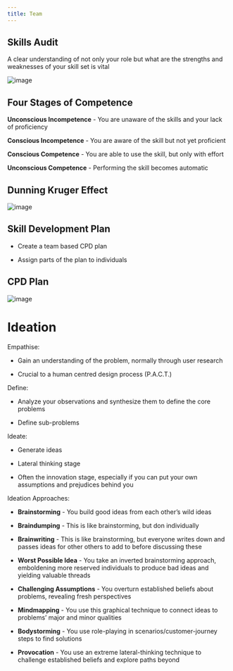 ```yaml
---
title: Team
---
```


## Skills Audit

A clear understanding of not only your role but what are the strengths
and weaknesses of your skill set is vital

![image](/img/Year_2/Software_Engineering/Project_Management/Team/Audit.webp)

## Four Stages of Competence

**Unconscious Incompetence** - You are unaware of the skills and your
lack of proficiency

**Conscious Incompetence** - You are aware of the skill but not yet
proficient

**Conscious Competence** - You are able to use the skill, but only with
effort

**Unconscious Competence** - Performing the skill becomes automatic

## Dunning Kruger Effect

![image](/img/Year_2/Software_Engineering/Project_Management/Team/Dunning_Kruger.webp)

## Skill Development Plan

-   Create a team based CPD plan

-   Assign parts of the plan to individuals

## CPD Plan

![image](/img/Year_2/Software_Engineering/Project_Management/Team/Plan.webp)

# Ideation

Empathise:

-   Gain an understanding of the problem, normally through user research

-   Crucial to a human centred design process (P.A.C.T.)

Define:

-   Analyze your observations and synthesize them to define the core
    problems

-   Define sub-problems

Ideate:

-   Generate ideas

-   Lateral thinking stage

-   Often the innovation stage, especially if you can put your own
    assumptions and prejudices behind you

Ideation Approaches:

-   **Brainstorming** - You build good ideas from each other’s wild
    ideas

-   **Braindumping** - This is like brainstorming, but don individually

-   **Brainwriting** - This is like brainstorming, but everyone writes
    down and passes ideas for other others to add to before discussing
    these

-   **Worst Possible Idea** - You take an inverted brainstorming
    approach, emboldening more reserved individuals to produce bad ideas
    and yielding valuable threads

-   **Challenging Assumptions** - You overturn established beliefs about
    problems, revealing fresh perspectives

-   **Mindmapping** - You use this graphical technique to connect ideas
    to problems’ major and minor qualities

-   **Bodystorming** - You use role-playing in
    scenarios/customer-journey steps to find solutions

-   **Provocation** - You use an extreme lateral-thinking technique to
    challenge established beliefs and explore paths beyond
